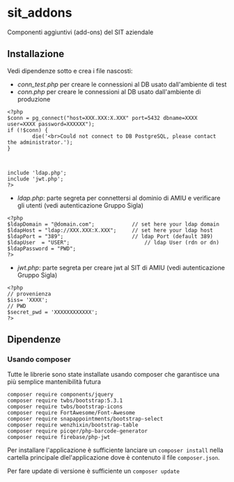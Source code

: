 # sit_addons
Componenti aggiuntivi (add-ons) del SIT aziendale


## Installazione

Vedi dipendenze sotto e crea i file nascosti:

- *conn_test.php*  per creare le connessioni al DB usato dall'ambiente di test
- *conn.php* per creare le connessioni al DB usato dall'ambiente di produzione

```
<?php 
$conn = pg_connect("host=XXX.XXX:X.XXX" port=5432 dbname=XXXX user=XXXX password=XXXXXX");
if (!$conn) {
        die('<br>Could not connect to DB PostgreSQL, please contact the administrator.');
}



include 'ldap.php';
include 'jwt.php';
?>
```

- *ldap.php*: parte segreta per connettersi al dominio di AMIU e verificare gli utenti (vedi autenticazione Gruppo Sigla)

```
<?php
$ldapDomain = "@domain.com"; 			// set here your ldap domain
$ldapHost = "ldap://XXX.XXX:X.XXX"; 	// set here your ldap host
$ldapPort = "389"; 						// ldap Port (default 389)
$ldapUser  = "USER"; 						// ldap User (rdn or dn)
$ldapPassword = "PWD";
?>
```

- *jwt.php*: parte segreta per creare jwt al SIT di AMIU (vedi autenticazione Gruppo Sigla)

```
<?php
// provenienza
$iss= 'XXXX';
// PWD
$secret_pwd = 'XXXXXXXXXXXX';
?>
```

## Dipendenze

### Usando composer

Tutte le librerie sono state installate usando composer che garantisce una più semplice mantenibilità futura

```
composer require components/jquery
composer require twbs/bootstrap:5.3.1
composer require twbs/bootstrap-icons
composer require FortAwesome/Font-Awesome
composer require snapappointments/bootstrap-select
composer require wenzhixin/bootstrap-table
composer require picqer/php-barcode-generator
composer require firebase/php-jwt
```

Per installare l'applicazione è sufficiente lanciare un `composer install` nella cartella principale dlel'applicazione dove è contenuto il file `composer.json`.

Per fare update di versione è sufficiente un `composer update`

